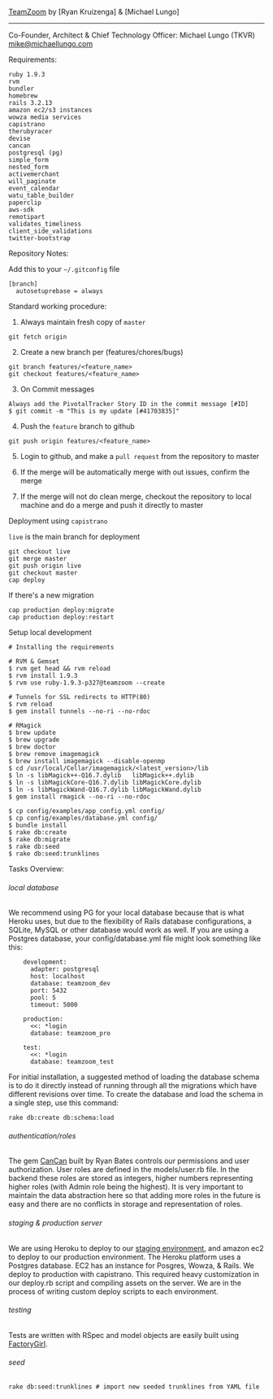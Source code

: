[TeamZoom](http://www.teamzoom.com)
by [Ryan Kruizenga] & [Michael Lungo]

----
Co-Founder, Architect & Chief Technology Officer: Michael Lungo (TKVR) <mike@michaellungo.com>

Requirements:

    ruby 1.9.3
    rvm
	bundler
	homebrew
    rails 3.2.13
	amazon ec2/s3 instances
	wowza media services
	capistrano
	therubyracer
    devise
    cancan
    postgresql (pg)
    simple_form
	nested_form
	activemerchant
	will_paginate
	event_calendar
	watu_table_builder
	paperclip
	aws-sdk
	remotipart
	validates_timeliness
	client_side_validations
    twitter-bootstrap


Repository Notes:

  Add this to your `~/.gitconfig` file

    [branch]
      autosetuprebase = always


  Standard working procedure:

  1. Always maintain fresh copy of `master`

    git fetch origin


  2. Create a new branch per (features/chores/bugs)

    git branch features/<feature_name>
    git checkout features/<feature_name>

  3. On Commit messages

    Always add the PivotalTracker Story ID in the commit message [#ID]
    $ git commit -m "This is my update [#41703835]"

  4. Push the `feature` branch to github

    git push origin features/<feature_name>

  5. Login to github, and make a `pull request` from the repository to
     master

  6. If the merge will be automatically merge with out issues, confirm
     the merge

  7. If the merge will not do clean merge, checkout the repository to
     local machine and do a merge and push it directly to master


Deployment using `capistrano`

  `live` is the main branch for deployment

    git checkout live
    git merge master
    git push origin live
    git checkout master
    cap deploy

  If there's a new migration

    cap production deploy:migrate
    cap production deploy:restart

Setup local development

    # Installing the requirements
	
	# RVM & Gemset
	$ rvm get head && rvm reload
	$ rvm install 1.9.3
	$ rvm use ruby-1.9.3-p327@teamzoom --create

    # Tunnels for SSL redirects to HTTP(80)
    $ rvm reload
    $ gem install tunnels --no-ri --no-rdoc

    # RMagick
	$ brew update
	$ brew upgrade
	$ brew doctor
    $ brew remove imagemagick
    $ brew install imagemagick --disable-openmp
    $ cd /usr/local/Cellar/imagemagick/<latest_version>/lib
    $ ln -s libMagick++-Q16.7.dylib   libMagick++.dylib
    $ ln -s libMagickCore-Q16.7.dylib libMagickCore.dylib
    $ ln -s libMagickWand-Q16.7.dylib libMagickWand.dylib
    $ gem install rmagick --no-ri --no-rdoc

    $ cp config/examples/app_config.yml config/
    $ cp config/examples/database.yml config/
    $ bundle install
    $ rake db:create
    $ rake db:migrate
    $ rake db:seed
    $ rake db:seed:trunklines    

    
Tasks Overview:

###### local database
We recommend using PG for your local database because that is what Heroku uses, but due to the flexibility of Rails database configurations, a SQLite, MySQL or other database would work as well. If you are using a Postgres database, your config/database.yml file might look something like this:

		development:
		  adapter: postgresql
		  host: localhost
		  database: teamzoom_dev
		  port: 5432
		  pool: 5
		  timeout: 5000

		production:
		  <<: *login
		  database: teamzoom_pro
		
		test:
		  <<: *login
		  database: teamzoom_test

For initial installation, a suggested method of loading the database schema is to do it directly instead of running through all the migrations which have different revisions over time. To create the database and load the schema in a single step, use this command:

	rake db:create db:schema:load
	
###### authentication/roles
The gem [CanCan](github.com/ryanb/cancan) built by Ryan Bates controls our permissions and user authorization. User roles are defined in the models/user.rb file. In the backend these roles are stored as integers, higher numbers representing higher roles (with Admin role being the highest). It is very important to maintain the data abstraction here so that adding more roles in the future is easy and there are no conflicts in storage and representation of roles.
	
###### staging & production server
We are using Heroku to deploy to our [staging environment](http://teamzoom-stg.herokuapp.com/), and amazon ec2 to deploy to our production environment. The Heroku platform uses a Postgres database. EC2 has an instance for Posgres, Wowza, & Rails. We deploy to production with capistrano. This required heavy customization in our deploy.rb script and compiling assets on the server. We are in the process of writing custom deploy scripts to each environment.
	
###### testing
Tests are written with RSpec and model objects are easily built using [FactoryGirl](http://github.com/thoughtbot/factory_girl).

###### seed

	rake db:seed:trunklines # import new seeded trunklines from YAML file
